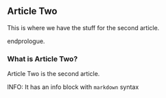 ## Article Two

This is where we have the stuff for the second article.

endprologue.


### What is Article Two?

Article Two is the second article.

INFO: It has an info block with `markdown` syntax

